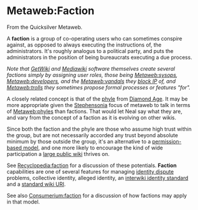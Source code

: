 
# Metaweb:Faction

From the Quicksilver Metaweb.

A **faction** is a group of co-operating users who can sometimes conspire against, as opposed to always executing the instructions of, the administrators. It's roughly analogus to a political party, and puts the administrators in the position of being bureaucrats executing a due process.

*Note that [GetWiki](/getwiki) and [Mediawiki](/mediawiki) software themselves create several factions simply by assigning user roles, those being [Metaweb:sysops](/metaweb-sysops), [Metaweb:developers](/metaweb-developers), and the [Metaweb:vandals](/metaweb-vandals) they [block IP](/block-ip) of, and [Metaweb:trolls](/metaweb-trolls) they sometimes propose formal processes or features "for".*

A closely related concept is that of the [phyle](/phyle) from [Diamond Age](/diamond-age). It may be more appropriate given the [Stephensonia](/stephensonia) focus of metaweb to talk in terms of [Metaweb:phyles](/metaweb-phyle) than factions. That would let Neal say what they are, and vary from the concept of a faction as it is evolving on other wikis.

Since both the faction and the phyle are those who assume high trust within the group, but are not necessarily accorded any trust beyond absolute minimum by those outside the group, it's an alternative to a [permission-based model](/permission-based-model), and one more likely to encourage the kind of wide participation a [large public wiki](/large-public-wiki) thrives on.

See [Recyclopedia:faction](/http-www-recyclopedia-info-wiki-wiki-phtml-title-recyclopedia-faction) for a discussion of these potentials. **Faction** capabilities are one of several features for managing [identity dispute](/identity-dispute) problems, collective identity, alleged identity, an [interwiki identity standard](/interwiki-identity-standard) and a [standard wiki URI](/standard-wiki-uri). 

See also [Consumerium:faction](/http-consumerium-org-wiki-wiki-phtml-title-faction) for a discussion of how factions may apply in that model.

